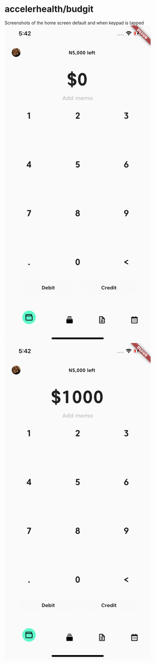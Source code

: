 # accelerhealth/budgit

Screenshots of the home screen default and when keypad is tapped
![](screenshot/screenshot1.png)
![](screenshot/screenshot2.png)
